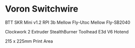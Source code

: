 # Voron Switchwire

BTT SKR Mini v1.2
RPI 3b
Mellow Fly-Utoc
Mellow Fly-SB2040

Clockwork 2 Extruder
StealthBurner Toolhead
E3d V6 Hotend



215 x 225mm Print Area
